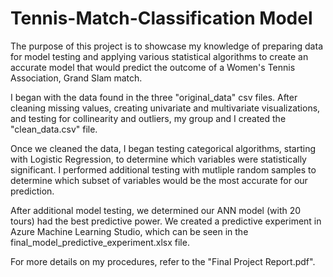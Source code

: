 # Tennis-Match-Classification Model

The purpose of this project is to showcase my knowledge of preparing data for model testing and applying various statistical algorithms to create an accurate model that would predict the outcome of a Women's Tennis Association, Grand Slam match.

I began with the data found in the three "original_data" csv files. After cleaning missing values, creating univariate and multivariate visualizations, and testing for collinearity and outliers, my group and I created the "clean_data.csv" file.

Once we cleaned the data, I began testing categorical algorithms, starting with Logistic Regression, to determine which variables were statistically significant. I performed additional testing with mutliple random samples to determine which subset of variables would be the most accurate for our prediction.

After additional model testing, we determined our ANN model (with 20 tours) had the best predictive power. We created a predictive experiment in Azure Machine Learning Studio, which can be seen in the final_model_predictive_experiment.xlsx file.

For more details on my procedures, refer to the "Final Project Report.pdf".